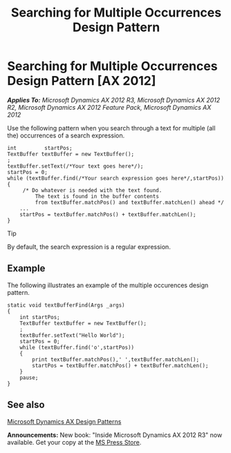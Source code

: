 ﻿---
title: Searching for Multiple Occurrences Design Pattern
TOCTitle: Searching for Multiple Occurrences
ms:assetid: c9bdeff9-acfe-4981-900f-e496db87a8f4
ms:mtpsurl: https://msdn.microsoft.com/en-us/library/Aa867933(v=AX.60)
ms:contentKeyID: 35251258
ms.date: 05/18/2015
mtps_version: v=AX.60
---

# Searching for Multiple Occurrences Design Pattern [AX 2012]


_**Applies To:** Microsoft Dynamics AX 2012 R3, Microsoft Dynamics AX 2012 R2, Microsoft Dynamics AX 2012 Feature Pack, Microsoft Dynamics AX 2012_

Use the following pattern when you search through a text for multiple (all the) occurrences of a search expression.

    int         startPos;
    TextBuffer textBuffer = new TextBuffer();
    ;
    textBuffer.setText(/*Your text goes here*/);
    startPos = 0;
    while (textBuffer.find(/*Your search expression goes here*/,startPos))
    {
         /* Do whatever is needed with the text found.
             The text is found in the buffer contents 
             from textBuffer.matchPos() and textBuffer.matchLen() ahead */
        ...
        startPos = textBuffer.matchPos() + textBuffer.matchLen();
    } 


> [!TIP]
> <P>By default, the search expression is a regular expression.</P>



## Example

The following illustrates an example of the multiple occurences design pattern.

    static void textBufferFind(Args _args)
    {
        int startPos;
        TextBuffer textBuffer = new TextBuffer();
        ;
        textBuffer.setText("Hello World");
        startPos = 0;
        while (textBuffer.find('o',startPos))
        {
            print textBuffer.matchPos(),' ',textBuffer.matchLen();
            startPos = textBuffer.matchPos() + textBuffer.matchLen();
        }
        pause;
    }

## See also

[Microsoft Dynamics AX Design Patterns](microsoft-dynamics-ax-design-patterns.md)

  
**Announcements:** New book: "Inside Microsoft Dynamics AX 2012 R3" now available. Get your copy at the [MS Press Store](https://www.microsoftpressstore.com/store/inside-microsoft-dynamics-ax-2012-r3-9780735685109).

